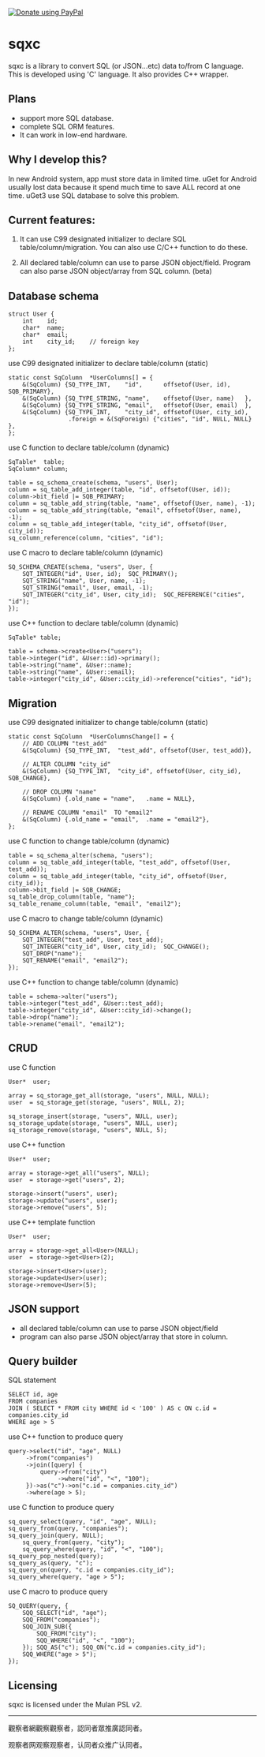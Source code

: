 [![Donate using PayPal](https://img.shields.io/badge/donate-PayPal-brightgreen.svg)](https://paypal.me/CHHUANGONE)

# sqxc

sqxc is a library to convert SQL (or JSON...etc) data to/from C language.
This is developed using 'C' language. It also provides C++ wrapper.

## Plans
- support more SQL database.
- complete SQL ORM features.
- It can work in low-end hardware.

## Why I develop this?
In new Android system, app must store data in limited time.
uGet for Android usually lost data because it spend much time to save ALL record at one time.
uGet3 use SQL database to solve this problem.

## Current features:
1. It can use C99 designated initializer to declare SQL table/column/migration.
   You can also use C/C++ function to do these.

2. All declared table/column can use to parse JSON object/field.
   Program can also parse JSON object/array from SQL column. (beta)

## Database schema

	struct User {
		int    id;
		char*  name;
		char*  email;
		int    city_id;    // foreign key
	};

 use C99 designated initializer to declare table/column (static)

	static const SqColumn  *UserColumns[] = {
		&(SqColumn) {SQ_TYPE_INT,    "id",      offsetof(User, id),    SQB_PRIMARY},
		&(SqColumn) {SQ_TYPE_STRING, "name",    offsetof(User, name)   },
		&(SqColumn) {SQ_TYPE_STRING, "email",   offsetof(User, email)  },
		&(SqColumn) {SQ_TYPE_INT,    "city_id", offsetof(User, city_id),
		             .foreign = &(SqForeign) {"cities", "id", NULL, NULL} },
	};

 use C function to declare table/column (dynamic)

	SqTable*  table;
	SqColumn* column;

	table = sq_schema_create(schema, "users", User);
	column = sq_table_add_integer(table, "id", offsetof(User, id));
	column->bit_field |= SQB_PRIMARY;
	column = sq_table_add_string(table, "name", offsetof(User, name), -1);
	column = sq_table_add_string(table, "email", offsetof(User, name), -1);
	column = sq_table_add_integer(table, "city_id", offsetof(User, city_id));
	sq_column_reference(column, "cities", "id");

 use C macro to declare table/column (dynamic)

	SQ_SCHEMA_CREATE(schema, "users", User, {
		SQT_INTEGER("id", User, id);  SQC_PRIMARY();
		SQT_STRING("name", User, name, -1);
		SQT_STRING("email", User, email, -1);
		SQT_INTEGER("city_id", User, city_id);  SQC_REFERENCE("cities", "id");
	});

 use C++ function to declare table/column (dynamic)

	SqTable* table;

	table = schema->create<User>("users");
	table->integer("id", &User::id)->primary();
	table->string("name", &User::name);
	table->string("name", &User::email);
	table->integer("city_id", &User::city_id)->reference("cities", "id");


## Migration

 use C99 designated initializer to change table/column (static)

	static const SqColumn  *UserColumnsChange[] = {
		// ADD COLUMN "test_add"
		&(SqColumn) {SQ_TYPE_INT,  "test_add", offsetof(User, test_add)},

		// ALTER COLUMN "city_id"
		&(SqColumn) {SQ_TYPE_INT,  "city_id", offsetof(User, city_id), SQB_CHANGE},

		// DROP COLUMN "name"
		&(SqColumn) {.old_name = "name",   .name = NULL},

		// RENAME COLUMN "email"  TO "email2"
		&(SqColumn) {.old_name = "email",  .name = "email2"},
	};

 use C function to change table/column (dynamic)

	table = sq_schema_alter(schema, "users");
	column = sq_table_add_integer(table, "test_add", offsetof(User, test_add));
	column = sq_table_add_integer(table, "city_id", offsetof(User, city_id));
	column->bit_field |= SQB_CHANGE;
	sq_table_drop_column(table, "name");
	sq_table_rename_column(table, "email", "email2");

 use C macro to change table/column (dynamic)

	SQ_SCHEMA_ALTER(schema, "users", User, {
		SQT_INTEGER("test_add", User, test_add);
		SQT_INTEGER("city_id", User, city_id);  SQC_CHANGE();
		SQT_DROP("name");
		SQT_RENAME("email", "email2");
	});

 use C++ function to change table/column (dynamic)

	table = schema->alter("users");
	table->integer("test_add", &User::test_add);
	table->integer("city_id", &User::city_id)->change();
	table->drop("name");
	table->rename("email", "email2");


## CRUD

 use C function

	User*  user;

	array = sq_storage_get_all(storage, "users", NULL, NULL);
	user  = sq_storage_get(storage, "users", NULL, 2);

	sq_storage_insert(storage, "users", NULL, user);
	sq_storage_update(storage, "users", NULL, user);
	sq_storage_remove(storage, "users", NULL, 5);

 use C++ function

	User*  user;

	array = storage->get_all("users", NULL);
	user  = storage->get("users", 2);

	storage->insert("users", user);
	storage->update("users", user);
	storage->remove("users", 5);

 use C++ template function

	User*  user;

	array = storage->get_all<User>(NULL);
	user  = storage->get<User>(2);

	storage->insert<User>(user);
	storage->update<User>(user);
	storage->remove<User>(5);


## JSON support

- all declared table/column can use to parse JSON object/field
- program can also parse JSON object/array that store in column.


## Query builder

 SQL statement

	SELECT id, age
	FROM companies
	JOIN ( SELECT * FROM city WHERE id < '100' ) AS c ON c.id = companies.city_id
	WHERE age > 5

 use C++ function to produce query

	query->select("id", "age", NULL)
	     ->from("companies")
	     ->join([query] {
	         query->from("city")
	              ->where("id", "<", "100");
	     })->as("c")->on("c.id = companies.city_id")
	     ->where(age > 5);

 use C function to produce query

	sq_query_select(query, "id", "age", NULL);
	sq_query_from(query, "companies");
	sq_query_join(query, NULL);
		sq_query_from(query, "city");
		sq_query_where(query, "id", "<", "100");
	sq_query_pop_nested(query);
	sq_query_as(query, "c");
	sq_query_on(query, "c.id = companies.city_id");
	sq_query_where(query, "age > 5");

 use C macro to produce query

	SQ_QUERY(query, {
		SQQ_SELECT("id", "age");
		SQQ_FROM("companies");
		SQQ_JOIN_SUB({
			SQQ_FROM("city");
			SQQ_WHERE("id", "<", "100");
		}); SQQ_AS("c"); SQQ_ON("c.id = companies.city_id");
		SQQ_WHERE("age > 5");
	});

## Licensing

sqxc is licensed under the Mulan PSL v2.


---

觀察者網觀察觀察者，認同者眾推廣認同者。

观察者网观察观察者，认同者众推广认同者。

